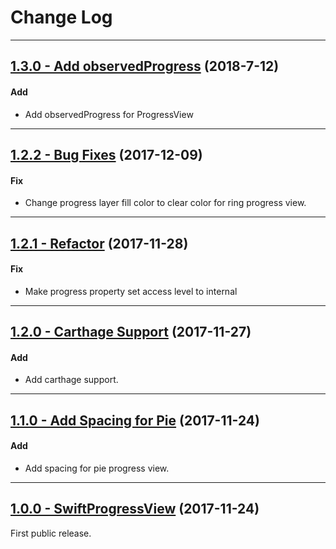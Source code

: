 # Change Log

-----

## [1.3.0 - Add observedProgress](https://github.com/derekcoder/SwiftProgressView/releases/tag/1.3.0) (2018-7-12)

#### Add
* Add observedProgress for ProgressView

-----

## [1.2.2 - Bug Fixes](https://github.com/derekcoder/SwiftProgressView/releases/tag/1.2.2) (2017-12-09)

#### Fix
* Change progress layer fill color to clear color for ring progress view.

-----

## [1.2.1 - Refactor](https://github.com/derekcoder/SwiftProgressView/releases/tag/1.2.1) (2017-11-28)

#### Fix
* Make progress property set access level to internal

-----
## [1.2.0 - Carthage Support](https://github.com/derekcoder/SwiftProgressView/releases/tag/1.2.0) (2017-11-27)

#### Add
* Add carthage support.

-----

## [1.1.0 - Add Spacing for Pie](https://github.com/derekcoder/SwiftProgressView/releases/tag/1.1.0) (2017-11-24)

#### Add
* Add spacing for pie progress view.

---

## [1.0.0 - SwiftProgressView](https://github.com/derekcoder/SwiftProgressView/releases/tag/1.0.0) (2017-11-24)

First public release.


